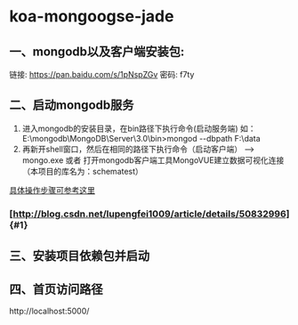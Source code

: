 # koa-mongoogse-jade
## 一、mongodb以及客户端安装包:
链接: https://pan.baidu.com/s/1pNspZGv 密码: f7ty
## 二、启动mongodb服务
1. 进入mongodb的安装目录，在bin路径下执行命令(启动服务端)
如： E:\mongodb\MongoDB\Server\3.0\bin>mongod --dbpath F:\data
2. 再新开shell窗口，然后在相同的路径下执行命令（启动客户端）
--> mongo.exe
或者
打开mongodb客户端工具MongoVUE建立数据可视化连接（本项目的库名为：schematest）


[具体操作步骤可参考这里](#1)
### [http://blog.csdn.net/lupengfei1009/article/details/50832996] {#1}  

## 三、安装项目依赖包并启动
## 四、首页访问路径 
http://localhost:5000/
